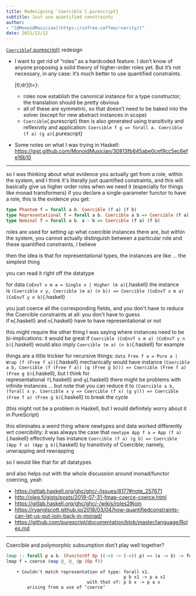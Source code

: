 ```yaml
---
title: Redesigning `Coercible`{.purescript}
subtitle: Just use quantified constraints
author:
- "[@MonoidMusician](https://cofree.coffee/~verity/)"
date: 2021/12/12
---
```


[`Coercible`{.purescript}](https://pursuit.purescript.org/builtins/docs/Prim.Coerce#t:Coercible) redesign

- I want to get rid of “roles” as a hardcoded feature.
  I donʼt know of anyone proposing a solid theory of higher-order roles yet.
  But itʼs not necessary, in any case: itʼs much better to use quantified constraints.

  [tl;dr]{t=}:
  - roles now establish the canonical instance for a type constructor; the translation should be pretty obvious
  - all of these are symmetric, so that doesnʼt need to be baked into the solver (except for new abstract instances in scope)
  - `Coercible`{.purescript} then is also generated using transitivity and reflexivity and application: `Coercible f g => forall a. Coercible (f a) (g a)`{.purescript}
- Some notes on what I was trying in Haskell: https://gist.github.com/MonoidMusician/30813fb645abe0cef9cc5ec6efe16b10

-----

so I was thinking about what evidence you actually get from a role, within the system, and I think it's literally just quantified constraints, and this will basically give us higher order roles when we need it (especially for things like monad transformers)
if you declare a single-parameter functor to have a role, this is the evidence you get:

```haskell
type Phantom f = forall a b. Coercible (f a) (f b)
type Representational f = forall a b. Coercible a b => Coercible (f a) (f b)
type Nominal f = forall a b. a ~ b => Coercible (f a) (f b)
```

roles are used for setting up what coercible instances there are, but within the system, you cannot actually distinguish between a particular role and these quantified constraints, I believe

then the idea is that for representational types, the instances are like … the simplest thing

you can read it right off the datatype

for data `CoEnvT x m a = Single x | Higher (m a)`{.haskell} the instance is `(Coercible x y, Coercible (m a) (n b)) => Coercible (CoEnvT x m a) (CoEnvT y n b)`{.haskell}

you just coerce all the corresponding fields, and you don't have to reduce the Coercible constraints at all: you don't have to guess if `m`{.haskell} and `n`{.haskell} have to have representational or not

this might require the other thing I was saying where instances need to be bi-implications: it would be great if `Coercible (CoEnvT x m a) (CoEnvT y n b)`{.haskell} would also imply `Coercible (m a) (n b)`{.haskell} for example

things are a little trickier for recursive things: `data Free f a = Pure a | Wrap (f (Free f a))`{.haskell} mechanically would have instance `(Coercible a b, Coercible (f (Free f a)) (g (Free g b))) => Coercible (Free f a) (Free g b)`{.haskell}, but I think for representational `f`{.haskell} and `g`{.haskell} there might be problems with infinite instances … but note that you can reduce it to `(Coercible a b, (forall x y. Coercible x y => Coercible (f x) (g y))) => Coercible (Free f a) (Free g b)`{.haskell} to break the cycle

(this might not be a problem in Haskell, but I would definitely worry about it in PureScript)

this eliminates a weird thing where newtypes and data worked differently wrt coercibility: it was always the case that `newtype App f a = App (f a)`{.haskell} effectively has instance `Coercible (f a) (g b) => Coercible (App f a) (App g b)`{.haskell} by transitivity of Coercible; namely, unwrapping and rewrapping

so I would like that for all datatypes

and also helps out with the whole discussion around monad/functor coercing, yeah

- https://gitlab.haskell.org/ghc/ghc/-/issues/8177#note_257671
- http://oleg.fi/gists/posts/2019-07-31-fmap-coerce-coerce.html
- https://gitlab.haskell.org/ghc/ghc/-/wikis/roles2#join
- https://ryanglscott.github.io/2018/03/04/how-quantifiedconstraints-can-let-us-put-join-back-in-monad/
- https://github.com/purescript/documentation/blob/master/language/Roles.md

----

Coercible and polymorphic subsumption donʼt play well together?

```haskell
lmap :: forall p a b. (FunctorOf Op ((->) ~> (->)) p) => (a -> b) -> forall x. p b x -> p a x
lmap f = coerce (map @_ @_ @p (Op f))
```

```
    • Couldn't match representation of type: forall x1.
                                             p b x1 -> p a x1
                               with that of: p b x -> p a x
        arising from a use of ‘coerce’
```

